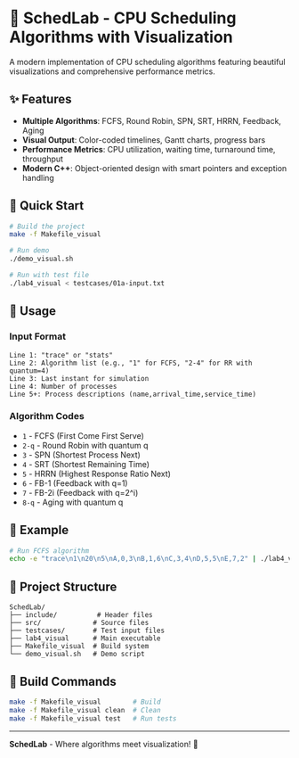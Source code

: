 # 🎨 SchedLab - CPU Scheduling Algorithms with Visualization

A modern implementation of CPU scheduling algorithms featuring beautiful visualizations and comprehensive performance metrics.

## ✨ Features

- **Multiple Algorithms**: FCFS, Round Robin, SPN, SRT, HRRN, Feedback, Aging
- **Visual Output**: Color-coded timelines, Gantt charts, progress bars
- **Performance Metrics**: CPU utilization, waiting time, turnaround time, throughput
- **Modern C++**: Object-oriented design with smart pointers and exception handling

## 🚀 Quick Start

```bash
# Build the project
make -f Makefile_visual

# Run demo
./demo_visual.sh

# Run with test file
./lab4_visual < testcases/01a-input.txt
```

## 📝 Usage

### Input Format
```
Line 1: "trace" or "stats"
Line 2: Algorithm list (e.g., "1" for FCFS, "2-4" for RR with quantum=4)
Line 3: Last instant for simulation
Line 4: Number of processes
Line 5+: Process descriptions (name,arrival_time,service_time)
```

### Algorithm Codes
- `1` - FCFS (First Come First Serve)
- `2-q` - Round Robin with quantum q
- `3` - SPN (Shortest Process Next)
- `4` - SRT (Shortest Remaining Time)
- `5` - HRRN (Highest Response Ratio Next)
- `6` - FB-1 (Feedback with q=1)
- `7` - FB-2i (Feedback with q=2^i)
- `8-q` - Aging with quantum q

## 🎯 Example

```bash
# Run FCFS algorithm
echo -e "trace\n1\n20\n5\nA,0,3\nB,1,6\nC,3,4\nD,5,5\nE,7,2" | ./lab4_visual
```

## 📁 Project Structure

```
SchedLab/
├── include/          # Header files
├── src/             # Source files
├── testcases/       # Test input files
├── lab4_visual      # Main executable
├── Makefile_visual  # Build system
└── demo_visual.sh   # Demo script
```

## 🔧 Build Commands

```bash
make -f Makefile_visual        # Build
make -f Makefile_visual clean  # Clean
make -f Makefile_visual test   # Run tests
```

---

**SchedLab** - Where algorithms meet visualization! 🚀



